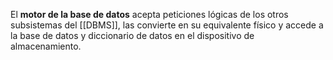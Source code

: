 El **motor de la base de datos** acepta peticiones lógicas de los otros subsistemas del [[DBMS]], las convierte en su equivalente físico y accede a la base de datos y diccionario de datos en el dispositivo de almacenamiento.